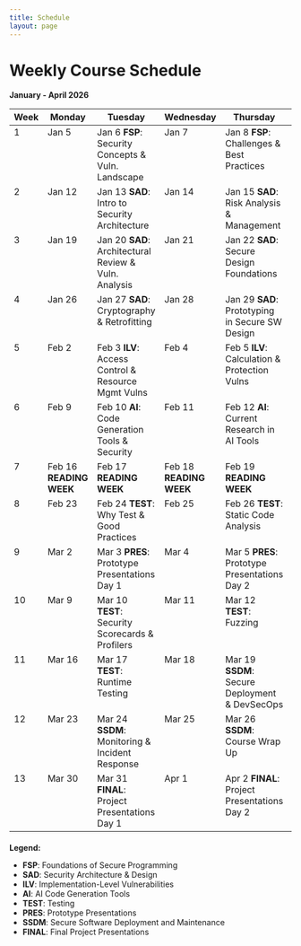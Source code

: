 ```yaml
---
title: Schedule
layout: page
--- 
```


# Weekly Course Schedule

**January - April 2026**

<table class="calendar">
  <thead>
    <tr>
      <th>Week</th>
      <th>Monday</th>
      <th>Tuesday</th>
      <th>Wednesday</th>
      <th>Thursday</th>
      <th>Friday</th>
    </tr>
  </thead>
  <tbody>
    <tr>
      <td style="vertical-align: top; text-align: left;">1</td>
      <td style="vertical-align: top; text-align: left;">Jan 5</td>
      <td style="vertical-align: top; text-align: left;">Jan 6 <strong>FSP</strong>: Security Concepts &amp; Vuln. Landscape</td>
      <td style="vertical-align: top; text-align: left;">Jan 7</td>
      <td style="vertical-align: top; text-align: left;">Jan 8 <strong>FSP</strong>: Challenges &amp; Best Practices</td>
      <td style="vertical-align: top; text-align: left;">Jan 9</td>
    </tr>
    <tr>
      <td style="vertical-align: top; text-align: left;">2</td>
      <td style="vertical-align: top; text-align: left;">Jan 12</td>
      <td style="vertical-align: top; text-align: left;">Jan 13 <strong>SAD</strong>: Intro to Security Architecture</td>
      <td style="vertical-align: top; text-align: left;">Jan 14</td>
      <td style="vertical-align: top; text-align: left;">Jan 15 <strong>SAD</strong>: Risk Analysis &amp; Management</td>
      <td style="vertical-align: top; text-align: left;">Jan 16</td>
    </tr>
    <tr>
      <td style="vertical-align: top; text-align: left;">3</td>
      <td style="vertical-align: top; text-align: left;">Jan 19</td>
      <td style="vertical-align: top; text-align: left;">Jan 20 <strong>SAD</strong>: Architectural Review &amp; Vuln. Analysis</td>
      <td style="vertical-align: top; text-align: left;">Jan 21</td>
      <td style="vertical-align: top; text-align: left;">Jan 22 <strong>SAD</strong>: Secure Design Foundations</td>
      <td style="vertical-align: top; text-align: left;">Jan 23</td>
    </tr>
    <tr>
      <td style="vertical-align: top; text-align: left;">4</td>
      <td style="vertical-align: top; text-align: left;">Jan 26</td>
      <td style="vertical-align: top; text-align: left;">Jan 27 <strong>SAD</strong>: Cryptography &amp; Retrofitting</td>
      <td style="vertical-align: top; text-align: left;">Jan 28</td>
      <td style="vertical-align: top; text-align: left;">Jan 29 <strong>SAD</strong>: Prototyping in Secure SW Design</td>
      <td style="vertical-align: top; text-align: left;">Jan 30</td>
    </tr>
    <tr>
      <td style="vertical-align: top; text-align: left;">5</td>
      <td style="vertical-align: top; text-align: left;">Feb 2</td>
      <td style="vertical-align: top; text-align: left;">Feb 3 <strong>ILV</strong>: Access Control &amp; Resource Mgmt Vulns</td>
      <td style="vertical-align: top; text-align: left;">Feb 4</td>
      <td style="vertical-align: top; text-align: left;">Feb 5 <strong>ILV</strong>: Calculation &amp; Protection Vulns</td>
      <td style="vertical-align: top; text-align: left;">Feb 6</td>
    </tr>
    <tr>
      <td style="vertical-align: top; text-align: left;">6</td>
      <td style="vertical-align: top; text-align: left;">Feb 9</td>
      <td style="vertical-align: top; text-align: left;">Feb 10 <strong>AI</strong>: Code Generation Tools &amp; Security</td>
      <td style="vertical-align: top; text-align: left;">Feb 11</td>
      <td style="vertical-align: top; text-align: left;">Feb 12 <strong>AI</strong>: Current Research in AI Tools</td>
      <td style="vertical-align: top; text-align: left;">Feb 13</td>
    </tr>
    <tr>
      <td style="vertical-align: top; text-align: left;">7</td>
      <td style="vertical-align: top; text-align: left;">Feb 16 <strong>READING WEEK</strong></td>
      <td style="vertical-align: top; text-align: left;">Feb 17 <strong>READING WEEK</strong></td>
      <td style="vertical-align: top; text-align: left;">Feb 18 <strong>READING WEEK</strong></td>
      <td style="vertical-align: top; text-align: left;">Feb 19 <strong>READING WEEK</strong></td>
      <td style="vertical-align: top; text-align: left;">Feb 20 <strong>READING WEEK</strong></td>
    </tr>
    <tr>
      <td style="vertical-align: top; text-align: left;">8</td>
      <td style="vertical-align: top; text-align: left;">Feb 23</td>
      <td style="vertical-align: top; text-align: left;">Feb 24 <strong>TEST</strong>: Why Test &amp; Good Practices</td>
      <td style="vertical-align: top; text-align: left;">Feb 25</td>
      <td style="vertical-align: top; text-align: left;">Feb 26 <strong>TEST</strong>: Static Code Analysis</td>
      <td style="vertical-align: top; text-align: left;">Feb 27</td>
    </tr>
    <tr>
      <td style="vertical-align: top; text-align: left;">9</td>
      <td style="vertical-align: top; text-align: left;">Mar 2</td>
      <td style="vertical-align: top; text-align: left;">Mar 3 <strong>PRES</strong>: Prototype Presentations Day 1</td>
      <td style="vertical-align: top; text-align: left;">Mar 4</td>
      <td style="vertical-align: top; text-align: left;">Mar 5 <strong>PRES</strong>: Prototype Presentations Day 2</td>
      <td style="vertical-align: top; text-align: left;">Mar 6</td>
    </tr>
    <tr>
      <td style="vertical-align: top; text-align: left;">10</td>
      <td style="vertical-align: top; text-align: left;">Mar 9</td>
      <td style="vertical-align: top; text-align: left;">Mar 10 <strong>TEST</strong>: Security Scorecards &amp; Profilers</td>
      <td style="vertical-align: top; text-align: left;">Mar 11</td>
      <td style="vertical-align: top; text-align: left;">Mar 12 <strong>TEST</strong>: Fuzzing</td>
      <td style="vertical-align: top; text-align: left;">Mar 13</td>
    </tr>
    <tr>
      <td style="vertical-align: top; text-align: left;">11</td>
      <td style="vertical-align: top; text-align: left;">Mar 16</td>
      <td style="vertical-align: top; text-align: left;">Mar 17 <strong>TEST</strong>: Runtime Testing</td>
      <td style="vertical-align: top; text-align: left;">Mar 18</td>
      <td style="vertical-align: top; text-align: left;">Mar 19 <strong>SSDM</strong>: Secure Deployment &amp; DevSecOps</td>
      <td style="vertical-align: top; text-align: left;">Mar 20</td>
    </tr>
    <tr>
      <td style="vertical-align: top; text-align: left;">12</td>
      <td style="vertical-align: top; text-align: left;">Mar 23</td>
      <td style="vertical-align: top; text-align: left;">Mar 24 <strong>SSDM</strong>: Monitoring &amp; Incident Response</td>
      <td style="vertical-align: top; text-align: left;">Mar 25</td>
      <td style="vertical-align: top; text-align: left;">Mar 26 <strong>SSDM</strong>: Course Wrap Up</td>
      <td style="vertical-align: top; text-align: left;">Mar 27</td>
    </tr>
    <tr>
      <td style="vertical-align: top; text-align: left;">13</td>
      <td style="vertical-align: top; text-align: left;">Mar 30</td>
      <td style="vertical-align: top; text-align: left;">Mar 31 <strong>FINAL</strong>: Project Presentations Day 1</td>
      <td style="vertical-align: top; text-align: left;">Apr 1</td>
      <td style="vertical-align: top; text-align: left;">Apr 2 <strong>FINAL</strong>: Project Presentations Day 2</td>
      <td style="vertical-align: top; text-align: left;">Apr 3</td>
    </tr>
  </tbody>
</table>

<div style="margin-top: 20px;">
  <strong>Legend:</strong>
  <ul>
    <li><strong>FSP</strong>: Foundations of Secure Programming</li>
    <li><strong>SAD</strong>: Security Architecture &amp; Design</li>
    <li><strong>ILV</strong>: Implementation-Level Vulnerabilities</li>
    <li><strong>AI</strong>: AI Code Generation Tools</li>
    <li><strong>TEST</strong>: Testing</li>
    <li><strong>PRES</strong>: Prototype Presentations</li>
    <li><strong>SSDM</strong>: Secure Software Deployment and Maintenance</li>
    <li><strong>FINAL</strong>: Final Project Presentations</li>
  </ul>
</div>